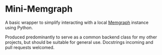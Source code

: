 # Mini-Memgraph
A basic wrapper to simplify interacting with a local [Memgraph](https://memgraph.com/) instance using Python.

Produced predominantly to serve as a common backend class for my other projects, but should be suitable for general use. Docstrings incoming and pull requests welcomed.
